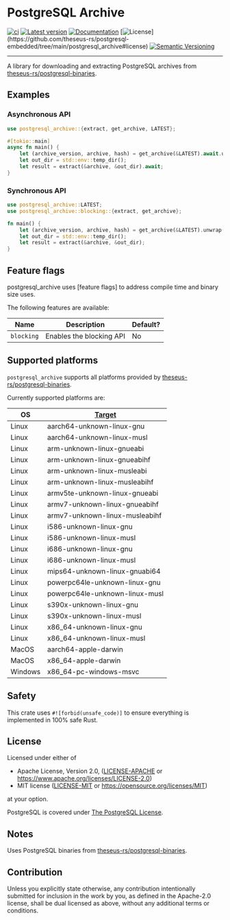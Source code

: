 # PostgreSQL Archive

[![ci](https://github.com/theseus-rs/postgresql-embedded/actions/workflows/ci.yml/badge.svg?branch=main)](https://github.com/theseus-rs/postgresql-embedded/actions/workflows/ci.yml)
[![Latest version](https://img.shields.io/crates/v/postgresql_archive.svg)](https://crates.io/crates/postgresql_embedded)
[![Documentation](https://docs.rs/postgresql_archive/badge.svg)](https://docs.rs/postgresql_embedded)
[![License](https://img.shields.io/crates/l/postgresql_archive?)](https://github.com/theseus-rs/postgresql-embedded/tree/main/postgresql_archive#license)
[![Semantic Versioning](https://img.shields.io/badge/%E2%9A%99%EF%B8%8F_SemVer-2.0.0-blue)](https://semver.org/spec/v2.0.0.html)

---

A library for downloading and extracting PostgreSQL archives from
[theseus-rs/postgresql-binaries](https://github.com/theseus-rs/postgresql-binaries).

## Examples

### Asynchronous API

```rust
use postgresql_archive::{extract, get_archive, LATEST};

#[tokio::main]
async fn main() {
    let (archive_version, archive, hash) = get_archive(&LATEST).await.unwrap();
    let out_dir = std::env::temp_dir();
    let result = extract(&archive, &out_dir).await;
}
```

### Synchronous API
```rust
use postgresql_archive::LATEST;
use postgresql_archive::blocking::{extract, get_archive};

fn main() {
    let (archive_version, archive, hash) = get_archive(&LATEST).unwrap();
    let out_dir = std::env::temp_dir();
    let result = extract(&archive, &out_dir);
}
```

## Feature flags

postgresql_archive uses [feature flags] to address compile time and binary size
uses.

The following features are available:

Name | Description | Default?
---|---|---
`blocking` | Enables the blocking API | No

## Supported platforms

`postgresql_archive` supports all platforms provided by [theseus-rs/postgresql-binaries](https://github.com/theseus-rs/postgresql-binaries).

Currently supported platforms are:

OS | [Target](https://doc.rust-lang.org/nightly/rustc/platform-support.html)
---|---
Linux | aarch64-unknown-linux-gnu
Linux | aarch64-unknown-linux-musl
Linux | arm-unknown-linux-gnueabi
Linux | arm-unknown-linux-gnueabihf
Linux | arm-unknown-linux-musleabi
Linux | arm-unknown-linux-musleabihf
Linux | armv5te-unknown-linux-gnueabi
Linux | armv7-unknown-linux-gnueabihf
Linux | armv7-unknown-linux-musleabihf
Linux | i586-unknown-linux-gnu
Linux | i586-unknown-linux-musl
Linux | i686-unknown-linux-gnu
Linux | i686-unknown-linux-musl
Linux | mips64-unknown-linux-gnuabi64
Linux | powerpc64le-unknown-linux-gnu
Linux | powerpc64le-unknown-linux-musl
Linux | s390x-unknown-linux-gnu
Linux | s390x-unknown-linux-musl
Linux | x86_64-unknown-linux-gnu
Linux | x86_64-unknown-linux-musl
MacOS | aarch64-apple-darwin
MacOS | x86_64-apple-darwin
Windows | x86_64-pc-windows-msvc

## Safety

This crate uses `#![forbid(unsafe_code)]` to ensure everything is implemented in 100% safe Rust.

## License

Licensed under either of

* Apache License, Version 2.0, ([LICENSE-APACHE](LICENSE-APACHE) or https://www.apache.org/licenses/LICENSE-2.0)
* MIT license ([LICENSE-MIT](LICENSE-MIT) or https://opensource.org/licenses/MIT)

at your option.

PostgreSQL is covered under [The PostgreSQL License](https://opensource.org/licenses/postgresql).

## Notes

Uses PostgreSQL binaries from [theseus-rs/postgresql-binaries](https://github.com/theseus-rs/postgresql-binaries).

## Contribution

Unless you explicitly state otherwise, any contribution intentionally submitted
for inclusion in the work by you, as defined in the Apache-2.0 license, shall be dual licensed as above, without any
additional terms or conditions.
